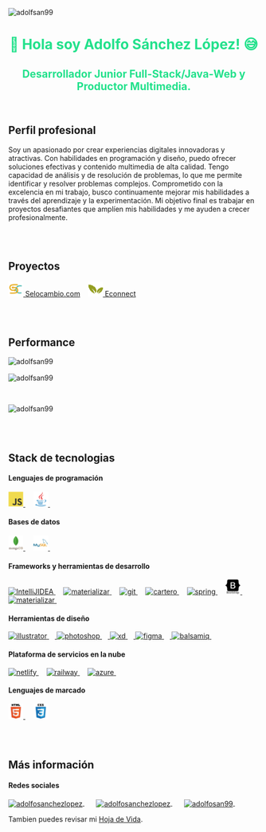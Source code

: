 <p align="left"> <img src="https://komarev.com/ghpvc/?username=adolfsan99&label=Profile%20views&color=0e75b6&style=flat"
alt="adolfsan99" /> </p>
<h1 align="center" style = "color: #22e18b;">👋 Hola soy Adolfo Sánchez López! 😅 </h1>
<h2 align="center" style = "color: #22e18b;"> Desarrollador Junior Full-Stack/Java-Web y Productor Multimedia.</h2>

<br>

## Perfil profesional
Soy un apasionado por crear experiencias digitales innovadoras y atractivas. Con habilidades en programación y diseño, puedo ofrecer soluciones efectivas y contenido multimedia de alta calidad. Tengo capacidad de análisis y de resolución de problemas, lo que me permite identificar y resolver problemas complejos. Comprometido con la excelencia en mi trabajo, busco continuamente mejorar mis habilidades a través del aprendizaje y la experimentación. Mi objetivo final es trabajar en proyectos desafiantes que amplíen mis habilidades y me ayuden a crecer profesionalmente.

<br><br>

## Proyectos

<a href="https://selocambio.netlify.app/" target="_blank" rel="noreferrer">
<img src="https://raw.githubusercontent.com/Adolfsan99/Selocambio.com/main/assets/img/favicon/android-icon-36x36.png"
alt="selocambio.com" width="30" height="30" /> Selocambio.com</a>   
<a href="https://adolfsan99.github.io/econnect/index.html" target="_blank" rel="noreferrer">
<img src="https://raw.githubusercontent.com/Adolfsan99/econnect/main/img/ecoicon.png"
alt="econnect" width="30" height="30" /> Econnect</a>   

<br><br>

## Performance
<p>
&nbsp;<img align="left"
src="https://github-readme-stats.vercel.app/api?username=adolfsan99&show_icons=true&locale=en"
alt="adolfsan99" />
<p>

<p>
<img align="center"
src="https://github-readme-stats.vercel.app/api/top-langs?username=adolfsan99&show_icons=true&locale=en&layout=compact"
alt="adolfsan99" />
</p>  
 
<p>
<img src="https://github-readme-streak-stats.herokuapp.com/?user=adolfsan99&" alt="adolfsan99" />
</p>

<br><br>

## Stack de tecnologias


#### Lenguajes de programación


<a href="https://developer.mozilla.org/en-US/docs/Web/JavaScript" target="_blank" rel="noreferrer">
<img src="https://raw.githubusercontent.com/devicons/devicon/master/icons/javascript/javascript-original.svg"
alt="javascript" width="30" height="30" /> </a>   
<a href="https://www.java.com" target="_blank" rel="noreferrer">
<img src="https://raw.githubusercontent.com/devicons/devicon/master/icons/java/java-original.svg" alt="java"
width="30" height="30" /> </a>

<br>

#### Bases de datos

<a href="https://www.mongodb.com/" target="_blank" rel="noreferrer">
<img src="https://raw.githubusercontent.com/devicons/devicon/master/icons/mongodb/mongodb-original-wordmark.svg"
alt="mongodb" width="30" height="30" /> </a>   
<a href="https://www.mysql.com/" target="_blank" rel="noreferrer">
<img src="https://raw.githubusercontent.com/devicons/devicon/master/icons/mysql/mysql-original-wordmark.svg"
alt="mysql" width="30" height="30" /> </a>


#### Frameworks y herramientas de desarrollo

<a href="https://www.jetbrains.com/idea/" target="_blank" rel="noreferrer">
<img src="https://upload.wikimedia.org/wikipedia/commons/9/9c/IntelliJ_IDEA_Icon.svg" alt="IntelliJIDEA" width="30" height="30" /> </a>   
<a href="https://code.visualstudio.com/" target="_blank" rel="noreferrer">
<img src="https://upload.wikimedia.org/wikipedia/commons/9/9a/Visual_Studio_Code_1.35_icon.svg" alt="materializar"
width="30" height="30" /> </a>   
<a href="https://git-scm.com/" target="_blank" rel="noreferrer">
<img src="https://www.vectorlogo.zone/logos/git-scm/git-scm-icon.svg" alt="git" width="30" height="30" /> </a>   
<a href="https://postman.com" target="_blank" rel="noreferrer">
<img src="https://www.vectorlogo.zone/logos/getpostman/getpostman-icon.svg" alt="cartero" width="30" height="30" /> </a>   
<a href="https://spring.io/" target="_blank" rel="noreferrer">
<img src="https://www.vectorlogo.zone/logos/springio/springio-icon.svg" alt="spring" width="30" height="30" /> </a>   
<a href="https://getbootstrap.com" target="_blank" rel="noreferrer">
<img src="https://raw.githubusercontent.com/devicons/devicon/master/icons/bootstrap/bootstrap-plain-wordmark.svg"
alt="bootstrap" width="30" height="30" /> </a>   
<a href="https://materializecss.com/" target="_blank" rel="noreferrer">
<img src="https://raw.githubusercontent.com/prplx/svg-logos/5585531d45d294869c4eaab4d7cf2e9c167710a9/svg/materialize.svg"
alt="materializar" width="30" height="30" /> </a>

#### Herramientas de diseño

<a href="https://www.adobe.com/in/products/illustrator.html" target="_blank" rel="noreferrer"> <img
src="https://upload.wikimedia.org/wikipedia/commons/f/fb/Adobe_Illustrator_CC_icon.svg" alt="illustrator"
width="30" height="30" /> </a>   <a href="https://www.photoshop.com/en" target="_blank" rel="noreferrer"> <img
src="https://upload.wikimedia.org/wikipedia/commons/a/af/Adobe_Photoshop_CC_icon.svg" alt="photoshop" width="30" height="30" /> </a>   <a href="https://www.adobe.com/products/xd.html" target="_blank" rel="noreferrer"> <img
src="https://upload.wikimedia.org/wikipedia/commons/c/c2/Adobe_XD_CC_icon.svg" alt="xd" width="30" height="30" /> </a>   <a href="https://www.figma.com/" target="_blank" rel="noreferrer"> <img
src="https://www.vectorlogo.zone/logos/figma/figma-icon.svg" alt="figma" width="30" height="30" /> </a>   <a
href="https://balsamiq.com/" target="_blank" rel="noreferrer"> <img
src="https://balsamiq.com/assets/company/brandassets/smileyface-transparent-1080x1080.png" alt="balsamiq"
width="30" height="30" /> </a>

#### Plataforma de servicios en la nube

<a href="https://www.netlify.com/" target="_blank" rel="noreferrer"> <img
src="https://www.vectorlogo.zone/logos/netlify/netlify-icon.svg" alt="netlify" width="30" height="30" /> </a>   
<a href="https://railway.app/" target="_blank" rel="noreferrer"> <img src="https://railway.app/brand/logo-light.svg"
alt="railway" width="30" height="30" /> </a>   
<a href="https://azure.microsoft.com/en-in/" target="_blank" rel="noreferrer"> <img
src="https://www.vectorlogo.zone/logos/microsoft_azure/microsoft_azure-icon.svg" alt="azure" width="30" height="30" /> </a>


#### Lenguajes de marcado

<a href="https://www.w3.org/html/" target="_blank" rel="noreferrer"> <img
src="https://raw.githubusercontent.com/devicons/devicon/master/icons/html5/html5-original-wordmark.svg"
alt="html5" width="30" height="30" /> </a>   
<a href="https://www.w3schools.com/css/" target="_blank" rel="noreferrer"> <img
src="https://raw.githubusercontent.com/devicons/devicon/master/icons/css3/css3-original-wordmark.svg" alt="css3"
width="30" height="30" /> </a>

<br><br>

## Más información


#### Redes sociales

<p align="left"><a href="https://linkedin.com/in/adolfosanchezlopez" target="blank"><img align="center"
src="https://raw.githubusercontent.com/rahuldkjain/github-profile-readme-generator/master/src/images/icons/Social/linked-in-alt.svg"
alt="adolfosanchezlopez" width="30" height="30" /> </a>  
   <a href="https://www.behance.net/adolfosanchezlopez" target="blank"><img align="center"
src="https://raw.githubusercontent.com/rahuldkjain/github-profile-readme-generator/master/src/images/icons/Social/behance.svg"
alt="adolfosanchezlopez" width="30" height="30" /> </a>  
   <a href="https://www.hackerrank.com/adolfosan99" target="blank"><img align="center"
src="https://raw.githubusercontent.com/rahuldkjain/github-profile-readme-generator/master/src/images/icons/Social/hackerrank.svg"
alt="adolfosan99" width="30" height="30" /> </a>

<br>

Tambien puedes revisar mi <a href="https://adolfsan99.github.io/sanchprod/assets/pt/docs/AS2023-Hoja-de-vida.pdf">Hoja
de Vida</a>.
  
<br>
